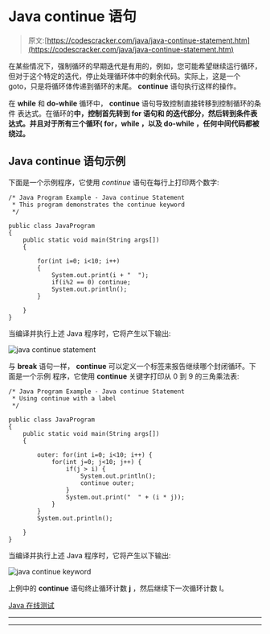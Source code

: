 # Java continue 语句

> 原文:[https://codescracker.com/java/java-continue-statement.htm](https://codescracker.com/java/java-continue-statement.htm)

在某些情况下，强制循环的早期迭代是有用的，例如，您可能希望继续运行循环，但对于这个特定的迭代，停止处理循环体中的剩余代码。实际上，这是一个 goto，只是将循环体传递到循环的末尾。 **continue** 语句执行这样的操作。

在 **while** 和 **do-while** 循环中， **continue** 语句导致控制直接转移到控制循环的条件 表达式。在循环的**中，控制首先转到 **for** 语句和 的迭代部分，然后转到条件表达式。并且对于所有三个循环( **for，while** ，以及 **do-while** ，任何中间代码都被绕过。**

## Java continue 语句示例

下面是一个示例程序，它使用 *continue* 语句在每行上打印两个数字:

```
/* Java Program Example - Java continue Statement
 * This program demonstrates the continue keyword
 */

public class JavaProgram
{   
    public static void main(String args[])
    {

        for(int i=0; i<10; i++)
        {
            System.out.print(i + "  ");
            if(i%2 == 0) continue;
            System.out.println();
        }

    }
}
```

当编译并执行上述 Java 程序时，它将产生以下输出:

![java continue statement](../Images/364881d32805bfeb1efdd42c83a00b58.png)

与 **break** 语句一样， **continue** 可以定义一个标签来报告继续哪个封闭循环。下面是一个示例 程序，它使用 **continue** 关键字打印从 0 到 9 的三角乘法表:

```
/* Java Program Example - Java continue Statement
 * Using continue with a label 
 */

public class JavaProgram
{   
    public static void main(String args[])
    {

        outer: for(int i=0; i<10; i++) {
            for(int j=0; j<10; j++) {
                if(j > i) {
                    System.out.println();
                    continue outer;
                }
                System.out.print("  " + (i * j));
            }
        }
        System.out.println();

    }
}
```

当编译并执行上述 Java 程序时，它将产生以下输出:

![java continue keyword](../Images/d91b2b9e11d8a1d8f51b2115b5cbd191.png)

上例中的 **continue** 语句终止循环计数 **j** ，然后继续下一次循环计数 I。

[Java 在线测试](/exam/showtest.php?subid=1)

* * *

* * *